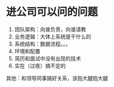 # 进公司可以问的问题

1. 团队架构：向谁负责，向谁请教
2. 业务逻辑：大体上系统是干什么的
3. 系统结构：数据流程。。。
4. 环境和配置
5. 简历和面试中没有出现的技术
6. 实在（过夜）搞不定的

其他：和领导同事搞好关系，该抱大腿抱大腿